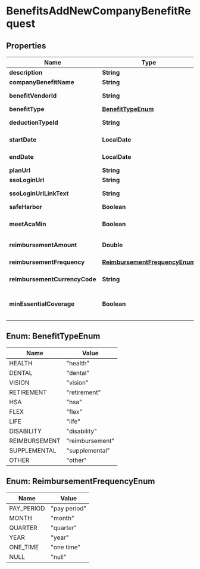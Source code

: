 

# BenefitsAddNewCompanyBenefitRequest


## Properties

| Name | Type | Description | Notes |
|------------ | ------------- | ------------- | -------------|
|**description** | **String** | Description |  [optional] |
|**companyBenefitName** | **String** | Name |  [optional] |
|**benefitVendorId** | **String** | Benefit vendor ID |  [optional] |
|**benefitType** | [**BenefitTypeEnum**](#BenefitTypeEnum) | Benefit type |  |
|**deductionTypeId** | **String** | Deduction type ID |  |
|**startDate** | **LocalDate** | Benefit start date |  |
|**endDate** | **LocalDate** | Benefit end date |  |
|**planUrl** | **String** | Plan url |  [optional] |
|**ssoLoginUrl** | **String** | SSO login url |  [optional] |
|**ssoLoginUrlLinkText** | **String** | SSO login link text |  [optional] |
|**safeHarbor** | **Boolean** | Is a safe harbor |  [optional] |
|**meetAcaMin** | **Boolean** | Meets ACA minimum requirements |  |
|**reimbursementAmount** | **Double** | Reimbursement amount |  [optional] |
|**reimbursementFrequency** | [**ReimbursementFrequencyEnum**](#ReimbursementFrequencyEnum) | Reimbursement frequency |  [optional] |
|**reimbursementCurrencyCode** | **String** | Reimbursement currency code |  [optional] |
|**minEssentialCoverage** | **Boolean** | Provides minimum essential coverage |  |



## Enum: BenefitTypeEnum

| Name | Value |
|---- | -----|
| HEALTH | &quot;health&quot; |
| DENTAL | &quot;dental&quot; |
| VISION | &quot;vision&quot; |
| RETIREMENT | &quot;retirement&quot; |
| HSA | &quot;hsa&quot; |
| FLEX | &quot;flex&quot; |
| LIFE | &quot;life&quot; |
| DISABILITY | &quot;disability&quot; |
| REIMBURSEMENT | &quot;reimbursement&quot; |
| SUPPLEMENTAL | &quot;supplemental&quot; |
| OTHER | &quot;other&quot; |



## Enum: ReimbursementFrequencyEnum

| Name | Value |
|---- | -----|
| PAY_PERIOD | &quot;pay period&quot; |
| MONTH | &quot;month&quot; |
| QUARTER | &quot;quarter&quot; |
| YEAR | &quot;year&quot; |
| ONE_TIME | &quot;one time&quot; |
| NULL | &quot;null&quot; |



